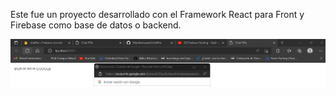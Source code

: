 Este fue un proyecto desarrollado con el Framework React para Front y Firebase como base de datos o backend.

![Esta es mi captura de pantalla, tarea final, Chat en linea con React & Firebase](Capturatareafinal.png)
